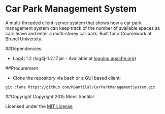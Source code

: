 # Car Park Management System
A multi-threaded client-server system that shows how a car park management system can keep track of the number of available spaces as cars leave and enter a multi-storey car park. Built for a Coursework at Brunel University.

##Dependencies
* Log4j 1.2 (log4j-1.2.17.jar - Available at [logging.apache.org](https://logging.apache.org/log4j/1.2/download.html))

##Procurement
* Clone the repository via bash or a GUI based client:
```
git clone https://github.com/MSantilal/CarParkManagementSystem.git
```
##Copyright
Copyright 2015 Monil Santilal

Licensed under the [MIT License](https://github.com/MSantilal/CarParkManagementSystem/blob/master/LICENSE)
